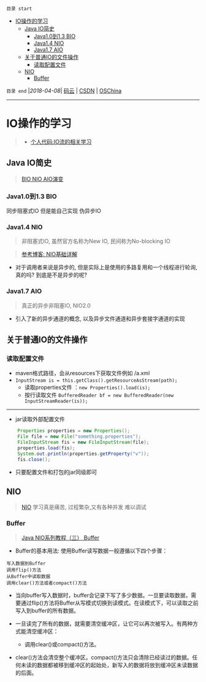 `目录 start`
 
- [IO操作的学习](#io操作的学习)
    - [Java IO简史](#java-io简史)
        - [Java1.0到1.3 BIO](#java10到13-bio)
        - [Java1.4 NIO](#java14-nio)
        - [Java1.7 AIO](#java17-aio)
    - [关于普通IO的文件操作](#关于普通io的文件操作)
        - [读取配置文件](#读取配置文件)
    - [NIO](#nio)
        - [Buffer](#buffer)

`目录 end` |_2018-04-08_| [码云](https://gitee.com/kcp1104) | [CSDN](http://blog.csdn.net/kcp606) | [OSChina](https://my.oschina.net/kcp1104)
****************************************
# IO操作的学习
> - [个人代码:IO流的相关学习](https://github.com/Kuangcp/JavaBase/tree/master/src/main/java/com/io)

## Java IO简史
> [BIO NIO AIO演变](http://www.cnblogs.com/itdragon/p/8337234.html)

### Java1.0到1.3 BIO
同步阻塞式IO
但是能自己实现 伪异步IO
### Java1.4 NIO
> 非阻塞式IO, 虽然官方名称为New IO, 民间称为No-blocking IO  

> [参考博客: NIO基础详解](http://cmsblogs.com/?p=2467)  

- 对于调用者来说是异步的, 但是实际上是使用的多路复用和一个线程进行轮询, 真的吗? 到底是不是异步的呢?

### Java1.7 AIO
> 真正的异步非阻塞IO, NIO2.0

- 引入了新的异步通道的概念, 以及异步文件通道和异步套接字通道的实现


## 关于普通IO的文件操作
### 读取配置文件
- maven格式路径，会从resources下获取文件例如 /a.xml
- `InputStream is = this.getClass().getResourceAsStream(path);`
    - 读取properties文件 ：`new Properties().load(is);`
    - 按行读取文件 `BufferedReader bf = new BufferedReader(new InputStreamReader(is));`

**************
- jar读取外部配置文件
```java
    Properties properties = new Properties();
    File file = new File("something.properties");
    FileInputStream fis = new FileInputStream(file);
    properties.load(fis);
    System.out.println(properties.getProperty("v"));
    fis.close();
``` 
- 只要配置文件和打包的jar同级即可

## NIO
> [NIO](http://ifeve.com/overview/)
学习真是痛苦, 过程繁杂,又有各种并发 难以调试


### Buffer
> [Java NIO系列教程（三） Buffer](http://ifeve.com/buffers/)

- Buffer的基本用法: 使用Buffer读写数据一般遵循以下四个步骤：  
>   
    写入数据到Buffer  
    调用flip()方法   
    从Buffer中读取数据
    调用clear()方法或者compact()方法

- 当向buffer写入数据时，buffer会记录下写了多少数据。一旦要读取数据，需要通过flip()方法将Buffer从写模式切换到读模式。在读模式下，可以读取之前写入到buffer的所有数据。

- 一旦读完了所有的数据，就需要清空缓冲区，让它可以再次被写入。有两种方式能清空缓冲区：
    - 调用clear()或compact()方法。
- clear()方法会清空整个缓冲区。compact()方法只会清除已经读过的数据。任何未读的数据都被移到缓冲区的起始处，新写入的数据将放到缓冲区未读数据的后面。


